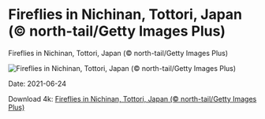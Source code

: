 # Fireflies in Nichinan, Tottori, Japan (© north-tail/Getty Images Plus)

Fireflies in Nichinan, Tottori, Japan (© north-tail/Getty Images Plus)

![Fireflies in Nichinan, Tottori, Japan (© north-tail/Getty Images Plus)](https://bing.com/th?id=OHR.Nichinan_EN-US5055695100_UHD.jpg&w=1024&h=576)

Date: 2021-06-24

Download 4k: [Fireflies in Nichinan, Tottori, Japan (© north-tail/Getty Images Plus)](https://bing.com/th?id=OHR.Nichinan_EN-US5055695100_UHD.jpg)

